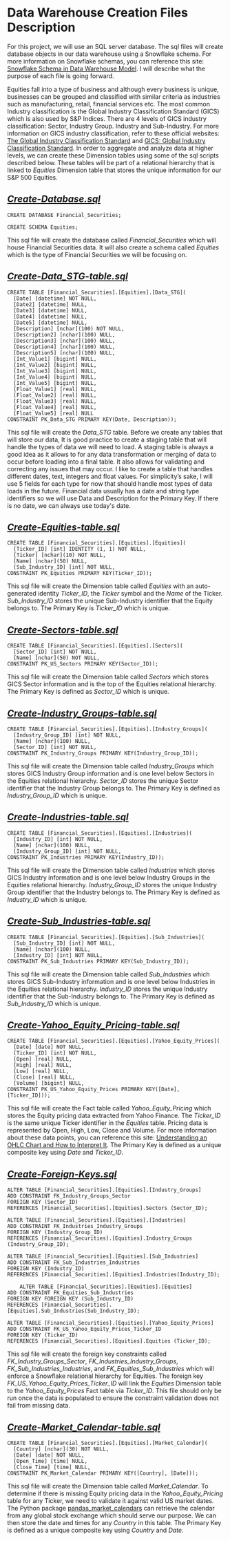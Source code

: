 # Data Warehouse Creation Files Description

For this project, we will use an SQL server database. The sql files will create database objects in our data warehouse using a Snowflake schema. For more information on Snowflake schemas, you can reference this site: [Snowflake Schema in Data Warehouse Model](https://www.geeksforgeeks.org/snowflake-schema-in-data-warehouse-model/). I will describe what the purpose of each file is going forward. 

Equities fall into a type of business and although every business is unique, businesses can be grouped and classified with similar criteria as industries such as manufacturing, retail, financial services etc. The most common Industry classification is the Global Industry Classification Standard (GICS) which is also used by S&P Indices. There are 4 levels of GICS industry classification: Sector, Industry Group. Industry and Sub-Industry. For more information on GICS industry classification, refer to these official websites: [The Global Industry Classification Standard](https://www.msci.com/our-solutions/indexes/gics) and [GICS: Global Industry Classification Standard](https://www.spglobal.com/spdji/en/landing/topic/gics/). In order to aggregate and analyze data at higher levels, we can create these Dimension tables using some of the sql scripts described below. These tables will be part of a relational hierarchy that is linked to *Equities* Dimension table that  stores the unique information for our S&P 500 Equities. 


## *[Create-Database.sql](https://github.com/danvuk567/SP500-Stock-Analysis/blob/main/Create-Datawarehouse-Objects/Create-Database.sql)*  

    CREATE DATABASE Financial_Securities;

    CREATE SCHEMA Equities;

This sql file will create the database called *Financial_Securities* which will house Financial Securities data. It will also create a schema called *Equities* which is the type of Financial Securities we will be focusing on.


## *[Create-Data_STG-table.sql](https://github.com/danvuk567/SP500-Stock-Analysis/blob/main/Create-Datawarehouse-Objects/Create-Data_STG-table.sql)* 

    CREATE TABLE [Financial_Securities].[Equities].[Data_STG](
      [Date] [datetime] NOT NULL,
      [Date2] [datetime] NULL,
	  [Date3] [datetime] NULL,
	  [Date4] [datetime] NULL,
	  [Date5] [datetime] NULL,
      [Description] [nchar](100) NOT NULL,
      [Description2] [nchar](100) NULL,
      [Description3] [nchar](100) NULL,
	  [Description4] [nchar](100) NULL,
	  [Description5] [nchar](100) NULL,
      [Int_Value1] [bigint] NULL,
      [Int_Value2] [bigint] NULL,
      [Int_Value3] [bigint] NULL,
	  [Int_Value4] [bigint] NULL,
	  [Int_Value5] [bigint] NULL,
      [Float_Value1] [real] NULL,
      [Float_Value2] [real] NULL,
      [Float_Value3] [real] NULL,
	  [Float_Value4] [real] NULL,
	  [Float_Value5] [real] NULL
    CONSTRAINT PK_Data_STG PRIMARY KEY(Date, Description));

This sql file will create the *Data_STG* table. Before we create any tables that will store our data, It is good practice to create a staging table that will handle the types of data we will need to load. A staging table is always a good idea as it allows to for any data transformation or merging of data to occur before loading into a final table. It also allows for validating and correcting any issues that may occur. I like to create a table that handles different dates, text, integers and float values. For simplicity’s sake, I will use 5 fields for each type for now that should handle most types of data loads in the future. Financial data usually has a date and string type identifiers so we will use Data and Description for the Primary Key. If there is no date, we can always use today's date. 


## *[Create-Equities-table.sql](https://github.com/danvuk567/SP500-Stock-Analysis/blob/main/Create-Datawarehouse-Objects/Create-Equities-table.sql)* 

    CREATE TABLE [Financial_Securities].[Equities].[Equities](
	  [Ticker_ID] [int] IDENTITY (1, 1) NOT NULL,
	  [Ticker] [nchar](10) NOT NULL,
	  [Name] [nchar](50) NULL,
      [Sub_Industry_ID] [int] NOT NULL,
    CONSTRAINT PK_Equities PRIMARY KEY(Ticker_ID));

This sql file will create the Dimension table called *Equities* with an auto-generated identity *Ticker_ID*, the *Ticker* symbol and the *Name* of the Ticker. *Sub_Industry_ID* stores the unique Sub-Industry identifier that the Equity belongs to. The Primary Key is *Ticker_ID* which is unique.

## *[Create-Sectors-table.sql](https://github.com/danvuk567/SP500-Stock-Analysis/blob/main/Create-Datawarehouse-Objects/Create-Sectors-table.sql)* 

    CREATE TABLE [Financial_Securities].[Equities].[Sectors](
	  [Sector_ID] [int] NOT NULL,
	  [Name] [nchar](50) NOT NULL,
    CONSTRAINT PK_US_Sectors PRIMARY KEY(Sector_ID));
    
This sql file will create the Dimension table called *Sectors* which stores GICS Sector information and is the top of the Equities relational hierarchy. The Primary Key is defined as *Sector_ID* which is unique.

## *[Create-Industry_Groups-table.sql](https://github.com/danvuk567/SP500-Stock-Analysis/blob/main/Create-Datawarehouse-Objects/Create-Industry_Groups-table.sql)* 

    CREATE TABLE [Financial_Securities].[Equities].[Industry_Groups](
	  [Industry_Group_ID] [int] NOT NULL,
	  [Name] [nchar](100) NULL,
      [Sector_ID] [int] NOT NULL,
    CONSTRAINT PK_Industry_Groups PRIMARY KEY(Industry_Group_ID));

This sql file will create the Dimension table called *Industry_Groups* which stores GICS Industry Group information and is one level below Sectors in the Equities relational hierarchy. *Sector_ID* stores the unique Sector identifier that the Industry Group belongs to. The Primary Key is defined as *Industry_Group_ID* which is unique.

## *[Create-Industries-table.sql](https://github.com/danvuk567/SP500-Stock-Analysis/blob/main/Create-Datawarehouse-Objects/Create-Industries-table.sql)* 

    CREATE TABLE [Financial_Securities].[Equities].[Industries](
	  [Industry_ID] [int] NOT NULL,
	  [Name] [nchar](100) NULL,
      [Industry_Group_ID] [int] NOT NULL,
    CONSTRAINT PK_Industries PRIMARY KEY(Industry_ID));

This sql file will create the Dimension table called *Industries* which stores GICS Industry information and is one level below Industry Groups in the Equities relational hierarchy. *Industry_Group_ID* stores the unique Industry Group identifier that the Industry belongs to. The Primary Key is defined as *Industry_ID* which is unique.

## *[Create-Sub_Industries-table.sql](https://github.com/danvuk567/SP500-Stock-Analysis/blob/main/Create-Datawarehouse-Objects/Create-Sub_Industries-table.sql)*

    CREATE TABLE [Financial_Securities].[Equities].[Sub_Industries](
	  [Sub_Industry_ID] [int] NOT NULL,
	  [Name] [nchar](100) NULL,
      [Industry_ID] [int] NOT NULL,
    CONSTRAINT PK_Sub_Industries PRIMARY KEY(Sub_Industry_ID));

This sql file will create the Dimension table called *Sub_Industries* which stores GICS Sub-Industry information and is one level below Industries in the Equities relational hierarchy. *Industry_ID* stores the unique Industry identifier that the Sub-Industry belongs to. The Primary Key is defined as *Sub_Industry_ID* which is unique.

## *[Create-Yahoo_Equity_Pricing-table.sql](https://github.com/danvuk567/SP500-Stock-Analysis/blob/main/Create-Datawarehouse-Objects/Create-Yahoo_Equity_Pricing-table.sql)*

    CREATE TABLE [Financial_Securities].[Equities].[Yahoo_Equity_Prices](
	  [Date] [date] NOT NULL,
	  [Ticker_ID] [int] NOT NULL,
      [Open] [real] NULL,
	  [High] [real] NULL,
	  [Low] [real] NULL,
	  [Close] [real] NULL,
	  [Volume] [bigint] NULL,
    CONSTRAINT PK_US_Yahoo_Equity_Prices PRIMARY KEY([Date], [Ticker_ID]));

This sql file will create the Fact table called *Yahoo_Equity_Pricing* which stores the Equity pricing data extracted from Yahoo Finance. The *Ticker_ID* is the same unique Ticker identifier in the *Equities* table. Pricing data is represented by Open, High, Low, Close and Volume. For more information about these data points, you can reference this site: [Understanding an OHLC Chart and How to Interpret It](https://www.investopedia.com/terms/o/ohlcchart.asp). The Primary Key is defined as a unique composite key using *Date* and *Ticker_ID*.

## *[Create-Foreign-Keys.sql](https://github.com/danvuk567/SP500-Stock-Analysis/blob/main/Create-Datawarehouse-Objects/Create-Foreign-Keys.sql)*

	ALTER TABLE [Financial_Securities].[Equities].[Industry_Groups]
	ADD CONSTRAINT FK_Industry_Groups_Sector 
	FOREIGN KEY (Sector_ID)
	REFERENCES [Financial_Securities].[Equities].Sectors (Sector_ID);

	ALTER TABLE [Financial_Securities].[Equities].[Industries]
	ADD CONSTRAINT FK_Industries_Industry_Groups 
	FOREIGN KEY (Industry_Group_ID)
	REFERENCES [Financial_Securities].[Equities].Industry_Groups (Industry_Group_ID);

	ALTER TABLE [Financial_Securities].[Equities].[Sub_Industries]
	ADD CONSTRAINT FK_Sub_Industries_Industries 
	FOREIGN KEY (Industry_ID)
	REFERENCES [Financial_Securities].[Equities].Industries(Industry_ID);

        ALTER TABLE [Financial_Securities].[Equities].[Equities]
	ADD CONSTRAINT FK_Equities_Sub_Industries
	FOREIGN KEY FOREIGN KEY (Sub_Industry_ID)
	REFERENCES [Financial_Securities].[Equities].Sub_Industries(Sub_Industry_ID);

	ALTER TABLE [Financial_Securities].[Equities].[Yahoo_Equity_Prices]
	ADD CONSTRAINT FK_US_Yahoo_Equity_Prices_Ticker_ID 
	FOREIGN KEY (Ticker_ID)
	REFERENCES [Financial_Securities].[Equities].Equities (Ticker_ID);

This sql file will create the foreign key constraints called *FK_Industry_Groups_Sector*, *FK_Industries_Industry_Groups*, *FK_Sub_Industries_Industries*, and *FK_Equities_Sub_Industries* which will enforce a Snowflake relational hierarchy for Equities. The foreign key *FK_US_Yahoo_Equity_Prices_Ticker_ID* will link the *Equities* Dimension table to the *Yahoo_Equity_Prices* Fact table via *Ticker_ID*. This file should only be run once the data is populated to ensure the constraint validation does not fail from missing data.

## *[Create-Market_Calendar-table.sql](https://github.com/danvuk567/SP500-Stock-Analysis/blob/main/Create-Datawarehouse-Objects/Create-Market_Calendar-table.sql)*

    CREATE TABLE [Financial_Securities].[Equities].[Market_Calendar](
      [Country] [nchar](30) NOT NULL,
	  [Date] [date] NOT NULL,
	  [Open_Time] [time] NULL,
	  [Close_Time] [time] NULL,
    CONSTRAINT PK_Market_Calendar PRIMARY KEY([Country], [Date]));

This sql file will create the Dimension table called *Market_Calendar*. To determine if there is missing Equity pricing data in the *Yahoo_Equity_Pricing* table for any Ticker, we need to validate it against valid US market dates. The Python package [pandas_market_calendars](https://pandas-market-calendars.readthedocs.io/en/latest/) can retrieve the calendar from any global stock exchange which should serve our purpose. We can then store the date and times for any *Country* in this table. The Primary Key is defined as a unique composite key using *Country* and *Date*.












